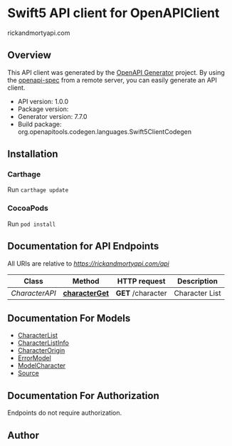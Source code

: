 # Swift5 API client for OpenAPIClient

rickandmortyapi.com

## Overview
This API client was generated by the [OpenAPI Generator](https://openapi-generator.tech) project.  By using the [openapi-spec](https://github.com/OAI/OpenAPI-Specification) from a remote server, you can easily generate an API client.

- API version: 1.0.0
- Package version: 
- Generator version: 7.7.0
- Build package: org.openapitools.codegen.languages.Swift5ClientCodegen

## Installation

### Carthage

Run `carthage update`

### CocoaPods

Run `pod install`

## Documentation for API Endpoints

All URIs are relative to *https://rickandmortyapi.com/api*

Class | Method | HTTP request | Description
------------ | ------------- | ------------- | -------------
*CharacterAPI* | [**characterGet**](docs/CharacterAPI.md#characterget) | **GET** /character | Character List


## Documentation For Models

 - [CharacterList](docs/CharacterList.md)
 - [CharacterListInfo](docs/CharacterListInfo.md)
 - [CharacterOrigin](docs/CharacterOrigin.md)
 - [ErrorModel](docs/ErrorModel.md)
 - [ModelCharacter](docs/ModelCharacter.md)
 - [Source](docs/Source.md)


<a id="documentation-for-authorization"></a>
## Documentation For Authorization

Endpoints do not require authorization.


## Author



